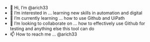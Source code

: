 - 👋 Hi, I’m @arich33
- 👀 I’m interested in ... learning new skills in automation and digital
- 🌱 I’m currently learning ... how to use Github and UiPath
- 💞️ I’m looking to collaborate on ... how to effectively use Github for testing and anything else this tool can do 
- 📫 How to reach me ... @arich33

<!---
arich33/arich33 is a ✨ special ✨ repository because its `README.md` (this file) appears on your GitHub profile.
You can click the Preview link to take a look at your changes.
--->
